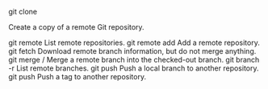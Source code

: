 git clone <remote-path>

Create a copy of a remote Git repository.

git remote
List remote repositories.
git remote add <remote-name> <remote-path>
Add a remote repository.
git fetch <remote-name>
Download remote branch information, but do not merge anything.
git merge <remote-name>/<branch-name>
Merge a remote branch into the checked-out branch.
git branch -r
List remote branches.
git push <remote-name> <branch-name>
Push a local branch to another repository.
git push <remote-name> <tag-name>
Push a tag to another repository.
